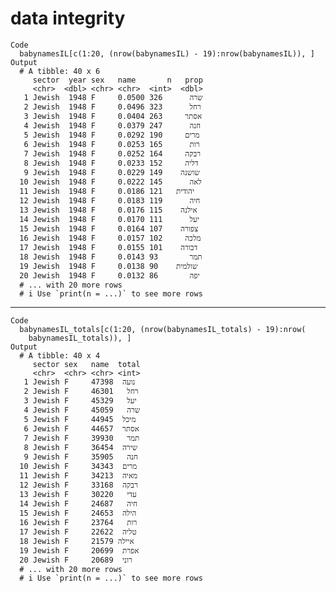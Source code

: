 # data integrity

    Code
      babynamesIL[c(1:20, (nrow(babynamesIL) - 19):nrow(babynamesIL)), ]
    Output
      # A tibble: 40 x 6
         sector  year sex   name       n   prop
         <chr>  <dbl> <chr> <chr>  <int>  <dbl>
       1 Jewish  1948 F     שרה      326 0.0500
       2 Jewish  1948 F     רחל      323 0.0496
       3 Jewish  1948 F     אסתר     263 0.0404
       4 Jewish  1948 F     חנה      247 0.0379
       5 Jewish  1948 F     מרים     190 0.0292
       6 Jewish  1948 F     רות      165 0.0253
       7 Jewish  1948 F     רבקה     164 0.0252
       8 Jewish  1948 F     דליה     152 0.0233
       9 Jewish  1948 F     שושנה    149 0.0229
      10 Jewish  1948 F     לאה      145 0.0222
      11 Jewish  1948 F     יהודית   121 0.0186
      12 Jewish  1948 F     חיה      119 0.0183
      13 Jewish  1948 F     אילנה    115 0.0176
      14 Jewish  1948 F     יעל      111 0.0170
      15 Jewish  1948 F     צפורה    107 0.0164
      16 Jewish  1948 F     מלכה     102 0.0157
      17 Jewish  1948 F     דבורה    101 0.0155
      18 Jewish  1948 F     תמר       93 0.0143
      19 Jewish  1948 F     שולמית    90 0.0138
      20 Jewish  1948 F     יפה       86 0.0132
      # ... with 20 more rows
      # i Use `print(n = ...)` to see more rows

---

    Code
      babynamesIL_totals[c(1:20, (nrow(babynamesIL_totals) - 19):nrow(
        babynamesIL_totals)), ]
    Output
      # A tibble: 40 x 4
         sector sex   name  total
         <chr>  <chr> <chr> <int>
       1 Jewish F     נועה  47398
       2 Jewish F     רחל   46301
       3 Jewish F     יעל   45329
       4 Jewish F     שרה   45059
       5 Jewish F     מיכל  44945
       6 Jewish F     אסתר  44657
       7 Jewish F     תמר   39930
       8 Jewish F     שירה  36454
       9 Jewish F     חנה   35905
      10 Jewish F     מרים  34343
      11 Jewish F     מאיה  34213
      12 Jewish F     רבקה  33168
      13 Jewish F     עדי   30220
      14 Jewish F     חיה   24687
      15 Jewish F     הילה  24653
      16 Jewish F     רות   23764
      17 Jewish F     טליה  22622
      18 Jewish F     איילה 21579
      19 Jewish F     אפרת  20699
      20 Jewish F     רוני  20689
      # ... with 20 more rows
      # i Use `print(n = ...)` to see more rows


